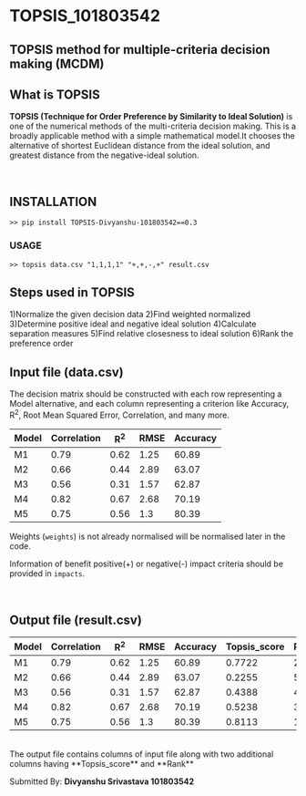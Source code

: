 # TOPSIS_101803542

## TOPSIS method for multiple-criteria decision making (MCDM)

## What is TOPSIS

**TOPSIS  (Technique for  Order Preference  by Similarity  to  Ideal Solution)**  is one  of the  numerical methods of the multi-criteria decision making. This is a broadly applicable method with a simple mathematical model.It chooses the alternative of shortest Euclidean distance
from the ideal solution, and greatest distance from the negative-ideal
solution. 

<br>

## INSTALLATION

```
>> pip install TOPSIS-Divyanshu-101803542==0.3
```

### USAGE

```
>> topsis data.csv "1,1,1,1" "+,+,-,+" result.csv
```
## Steps used in TOPSIS

1)Normalize the given decision data
2)Find weighted normalized
3)Determine positive ideal and negative ideal solution
4)Calculate separation measures
5)Find relative closesness to ideal solution
6)Rank the preference order

## Input file (data.csv)

The decision matrix should be constructed with each row representing a Model alternative, and each column representing a criterion like Accuracy, R<sup>2</sup>, Root Mean Squared Error, Correlation, and many more.

| Model | Correlation | R<sup>2</sup> | RMSE | Accuracy |
| ----- | ----------- | ------------- | ---- | -------- |
| M1    | 0.79        | 0.62          | 1.25 | 60.89    |
| M2    | 0.66        | 0.44          | 2.89 | 63.07    |
| M3    | 0.56        | 0.31          | 1.57 | 62.87    |
| M4    | 0.82        | 0.67          | 2.68 | 70.19    |
| M5    | 0.75        | 0.56          | 1.3  | 80.39    |

Weights (`weights`) is not already normalised will be normalised later in the code.

Information of benefit positive(+) or negative(-) impact criteria should be provided in `impacts`.

<br>

## Output file (result.csv)

| Model | Correlation | R<sup>2</sup> | RMSE | Accuracy | Topsis_score | Rank |
| ----- | ----------- | ------------- | ---- | -------- | ------------ | ---- |
| M1    | 0.79        | 0.62          | 1.25 | 60.89    | 0.7722       | 2    |
| M2    | 0.66        | 0.44          | 2.89 | 63.07    | 0.2255       | 5    |
| M3    | 0.56        | 0.31          | 1.57 | 62.87    | 0.4388       | 4    |
| M4    | 0.82        | 0.67          | 2.68 | 70.19    | 0.5238       | 3    |
| M5    | 0.75        | 0.56          | 1.3  | 80.39    | 0.8113       | 1    |

<br>
The output file contains columns of input file along with two additional columns having **Topsis_score** and **Rank**


Submitted By: **Divyanshu Srivastava 101803542**
